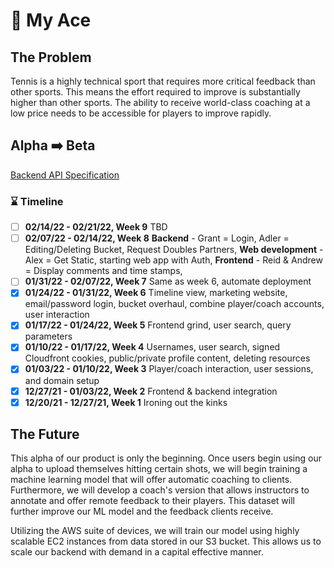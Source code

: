 # 🎾 My Ace

## The Problem 

Tennis is a highly technical sport that requires more critical feedback than other sports. This means the effort required to improve is substantially higher than other sports. The ability to receive world-class coaching at a low price needs to be accessible for players to improve rapidly.  

## Alpha ➡️ Beta

[Backend API Specification](backend/README.md)

### ⌛ Timeline
- [ ] **02/14/22 - 02/21/22, Week 9** TBD
- [ ] **02/07/22 - 02/14/22, Week 8** **Backend** - Grant = Login, Adler = Editing/Deleting Bucket, Request Doubles Partners, **Web development** - Alex = Get Static, starting web app with Auth, **Frontend** - Reid & Andrew = Display comments and time stamps,
- [ ] **01/31/22 - 02/07/22, Week 7** Same as week 6, automate deployment
- [x] **01/24/22 - 01/31/22, Week 6** Timeline view, marketing website, email/password login, bucket overhaul, combine player/coach accounts, user interaction
- [x] **01/17/22 - 01/24/22, Week 5** Frontend grind, user search, query parameters
- [x] **01/10/22 - 01/17/22, Week 4** Usernames, user search, signed Cloudfront cookies, public/private profile content, deleting resources
- [x] **01/03/22 - 01/10/22, Week 3** Player/coach interaction, user sessions, and domain setup
- [x] **12/27/21 - 01/03/22, Week 2** Frontend & backend integration
- [x] **12/20/21 - 12/27/21, Week 1** Ironing out the kinks

## The Future

This alpha of our product is only the beginning. Once users begin using our alpha to upload themselves hitting certain shots, we will begin training a machine learning model that will offer automatic coaching to clients. Furthermore, we will develop a coach's version that allows instructors to annotate and offer remote feedback to their players. This dataset will further improve our ML model and the feedback clients receive. 

Utilizing the AWS suite of devices, we will train our model using highly scalable EC2 instances from data stored in our S3 bucket. This allows us to scale our backend with demand in a capital effective manner. 
